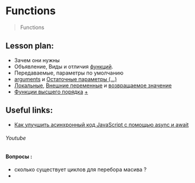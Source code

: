 ﻿# Functions
> Functions


## Lesson plan:
+ Зачем они нужны
+ Объявление, Виды и отличия [функций](https://developer.mozilla.org/ru/docs/Web/JavaScript/Reference/Functions).
+ Передаваемые, параметры по умолчанию 
+ [arguments](https://learn.javascript.ru/rest-parameters-spread-operator#the-arguments-variable) и [Остаточные параметры (...)](https://learn.javascript.ru/rest-parameters-spread-operator#ostatochnye-parametry)
+ [Локальные](https://learn.javascript.ru/function-basics#lokalnye-peremennye), [Внешние переменные](https://learn.javascript.ru/function-basics#vneshnie-peremennye) и [возвращаемое значение](https://developer.mozilla.org/ru/docs/Learn/JavaScript/Building_blocks/Return_values)
+ [Функции высшего порядка](https://habr.com/ru/post/261723/) [+](https://habr.com/ru/company/ruvds/blog/428570/)


## Useful links:
+ [Как улучшить асинхронный код JavaScript с помощью async и await](https://webformyself.com/javascript-s-pomoshhyu-async-i-await/)


###### Youtube

#### Вопросы :
+ сколько существует циклов для перебора масива ?
+ 